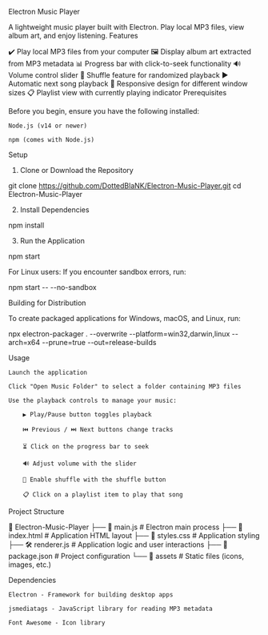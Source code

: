  Electron Music Player

A lightweight music player built with Electron. Play local MP3 files, view album art, and enjoy listening.
Features

✔️ Play local MP3 files from your computer
🖼️ Display album art extracted from MP3 metadata
📊 Progress bar with click-to-seek functionality
🔊 Volume control slider
🔄 Shuffle feature for randomized playback
▶️ Automatic next song playback
📱 Responsive design for different window sizes
📋 Playlist view with currently playing indicator
Prerequisites

Before you begin, ensure you have the following installed:

    Node.js (v14 or newer)

    npm (comes with Node.js)

Setup
1. Clone or Download the Repository

git clone https://github.com/DottedBlaNK/Electron-Music-Player.git
cd Electron-Music-Player

2. Install Dependencies

npm install

3. Run the Application

npm start

For Linux users: If you encounter sandbox errors, run:

npm start -- --no-sandbox

Building for Distribution

To create packaged applications for Windows, macOS, and Linux, run:

npx electron-packager . --overwrite --platform=win32,darwin,linux --arch=x64 --prune=true --out=release-builds

Usage

    Launch the application

    Click "Open Music Folder" to select a folder containing MP3 files

    Use the playback controls to manage your music:

        ▶ Play/Pause button toggles playback

        ⏮️ Previous / ⏭️ Next buttons change tracks

        ⏳ Click on the progress bar to seek

        🔊 Adjust volume with the slider

        🔀 Enable shuffle with the shuffle button

        📋 Click on a playlist item to play that song

Project Structure

📂 Electron-Music-Player
├── 📜 main.js          # Electron main process
├── 📜 index.html       # Application HTML layout
├── 🎨 styles.css       # Application styling
├── 🛠️ renderer.js      # Application logic and user interactions
├── 📜 package.json     # Project configuration
└── 📂 assets           # Static files (icons, images, etc.)

Dependencies

    Electron - Framework for building desktop apps

    jsmediatags - JavaScript library for reading MP3 metadata

    Font Awesome - Icon library
